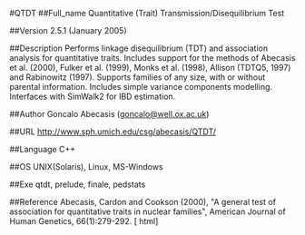 #QTDT
##Full_name
Quantitative (Trait) Transmission/Disequilibrium Test

##Version
2.5.1 (January 2005)

##Description
Performs linkage disequilibrium (TDT) and association analysis for quantitative traits. Includes support for the methods of Abecasis et al. (2000), Fulker et al. (1999), Monks et al. (1998), Allison (TDTQ5, 1997) and Rabinowitz (1997). Supports families of any size, with or without parental information. Includes simple variance components modelling. Interfaces with SimWalk2 for IBD estimation.

##Author
Goncalo Abecasis (goncalo@well.ox.ac.uk)

##URL
http://www.sph.umich.edu/csg/abecasis/QTDT/

##Language
C++

##OS
UNIX(Solaris), Linux, MS-Windows

##Exe
qtdt, prelude, finale, pedstats

##Reference
Abecasis, Cardon and Cookson (2000), "A general test of association for quantitative traits in nuclear families", American Journal of Human Genetics, 66(1):279-292\. [ html]

